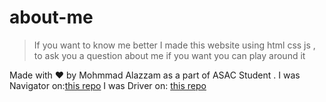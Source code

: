 # about-me

> If you want to know me better I made this website using html css js , to ask you a question about me 
> if you want you can play around it 



Made with ♥ by Mohmmad Alazzam as a part of  ASAC Student .
I was Navigator on:[this repo](https://github.com/MohdAzzam/project201-1)
I was Driver on: [this repo](https://github.com/duhaalazzam/about-me)